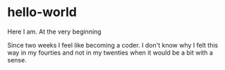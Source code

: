 # hello-world
Here I am. At the very beginning

Since two weeks I feel like becoming a coder. I don't know why I felt this way in my fourties and not in my twenties when it would be a bit with a sense.

